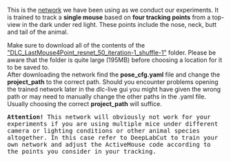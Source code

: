 This is the [network](https://github.com/Lilli-K2/ActiveMouse-SFB1315/tree/main/trained-network/exported-models-V2-Copy/DLC_LastMouse4Point_resnet_50_iteration-1_shuffle-1) we have been using as we conduct our experiments. It is trained to track a <strong>single mouse</strong> based on <strong>four tracking points</strong> from a top-view in the dark under red light.
These points include the nose, neck, butt and tail of the animal. <br>

Make sure to download all of the contents of the ["DLC_LastMouse4Point_resnet_50_iteration-1_shuffle-1"](trained-network/exported-models-V2-Copy/DLC_LastMouse4Point_resnet_50_iteration-1_shuffle-1) folder. Please be aware that the folder is quite large (195MB) before choosing a location for it to be saved to. <br>
After downloading the network find the <strong>pose_cfg.yaml</strong> file and change the <strong>project_path</strong> to the correct path. 
Should you encounter problems opening the trained network later in the dlc-live gui you might have given the wrong path or may need to manually change the other paths in the .yaml file. Usually choosing the correct <strong>project_path</strong> will suffice.

</p>
<kbd>
<strong>Attention!</strong>
This network will obviously not work for your experiments if you are using multiple mice under different camera or lighting conditions or other animal species altogether. In this case refer to DeepLabCut to train your own network and adjust the ActiveMouse code according to the points you consider in your tracking.
</kbd>
</p>
